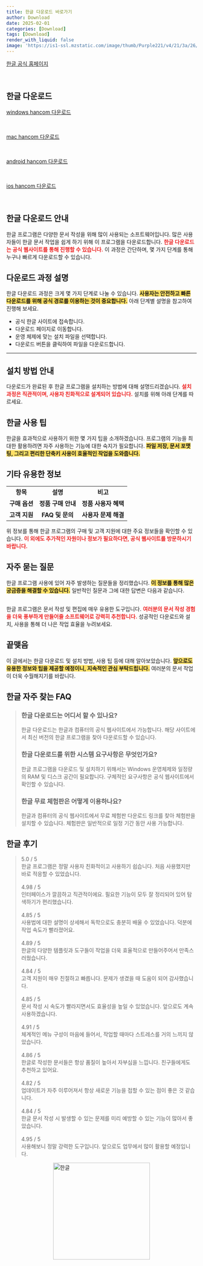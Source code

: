 ```yaml
---
title: 한글 다운로드 바로가기
author: Download
date: 2025-02-01
categories: [Download]
tags: [Download]
render_with_liquid: false
image: 'https://is1-ssl.mzstatic.com/image/thumb/Purple221/v4/21/3a/26/213a2623-910d-ed74-8c55-ce47ca1d62de/AppIcon-0-0-1x_U007emarketing-0-8-0-0-85-220.png/350x350.png'
---
```

<p><a class='click-button' title='한글' href='https://support.hancomdocs.com/download/hancomoffice' rel='nofollow'>한글 공식 홈페이지</a></p><br>
<h2 id='한글_다운로드'>한글 다운로드</h2>
<p><a class="click-button windows" title="hancom 다운로드" href="https://cdn.hancom.com/pds/hnc/DOWN/HancomDocs/HancomOffice_HancomDocs_ko.exe" rel="nofollow">windows hancom 다운로드</a></p><br>
<p><a class="click-button mac" title="hancom 다운로드" href="https://cdn.hancom.com/pds/hnc/DOWN/HancomDocs/HwpMac_HancomDocs.pkg" rel="nofollow">mac hancom 다운로드</a></p><br>
<p><a class="click-button android" title="hancom 다운로드" href="https://play.google.com/store/apps/details?id=com.hancom.docs.suite" rel="nofollow">android hancom 다운로드</a></p><br>
<p><a class="click-button ios" title="hancom 다운로드" href="https://apps.apple.com/us/app/hancom-docs/id1611732182" rel="nofollow">ios hancom 다운로드</a></p><br>


<h2 id='한글 다운로드 안내'>한글 다운로드 안내</h2>

<p>한글 프로그램은 다양한 문서 작성을 위해 많이 사용되는 소프트웨어입니다. 많은 사용자들이 한글 문서 작업을 쉽게 하기 위해 이 프로그램을 다운로드합니다. <b><span style="color: #ee2323;">한글 다운로드는 공식 웹사이트를 통해 진행할 수 있습니다.</span></b> 이 과정은 간단하며, 몇 가지 단계를 통해 누구나 빠르게 다운로드할 수 있습니다.</p>

<h2 id='다운로드 과정 설명'>다운로드 과정 설명</h2>

<p>한글 다운로드 과정은 크게 몇 가지 단계로 나눌 수 있습니다. <b><span style="background-color: #ffe066;">사용자는 안전하고 빠른 다운로드를 위해 공식 경로를 이용하는 것이 중요합니다.</span></b> 아래 단계별 설명을 참고하여 진행해 보세요.</p>

<ul>
    <li>공식 한글 사이트에 접속합니다.</li>
    <li>다운로드 페이지로 이동합니다.</li>
    <li>운영 체제에 맞는 설치 파일을 선택합니다.</li>
    <li>다운로드 버튼을 클릭하여 파일을 다운로드합니다.</li>
</ul>

<hr />

<h2 id='설치 방법 안내'>설치 방법 안내</h2>

<p>다운로드가 완료된 후 한글 프로그램을 설치하는 방법에 대해 설명드리겠습니다. <b><span style="color: #ee2323;">설치 과정은 직관적이며, 사용자 친화적으로 설계되어 있습니다.</span></b> 설치를 위해 아래 단계를 따르세요.</p>

<h2 id='한글 사용 팁'>한글 사용 팁</h2>

<p>한글을 효과적으로 사용하기 위한 몇 가지 팁을 소개하겠습니다. 프로그램의 기능을 최대한 활용하려면 자주 사용하는 기능에 대한 숙지가 필요합니다. <b><span style="background-color: #ffe066;">파일 저장, 문서 포맷팅, 그리고 편리한 단축키 사용이 효율적인 작업을 도와줍니다.</span></b></p>

<h2 id='기타 유용한 정보'>기타 유용한 정보</h2>

<table>
    <tr>
        <td style="text-align: center; height: 17px;"><b>항목</b></td>
        <td style="text-align: center; height: 17px;"><b>설명</b></td>
        <td style="text-align: center; height: 17px;"><b>비고</b></td>
    </tr>
    <tr>
        <td style="text-align: center; height: 17px;"><b>구매 옵션</b></td>
        <td style="text-align: center; height: 17px;"><b>정품 구매 안내</b></td>
        <td style="text-align: center; height: 17px;"><b>정품 사용자 혜택</b></td>
    </tr>
    <tr>
        <td style="text-align: center; height: 17px;"><b>고객 지원</b></td>
        <td style="text-align: center; height: 17px;"><b>FAQ 및 문의</b></td>
        <td style="text-align: center; height: 17px;"><b>사용자 문제 해결</b></td>
    </tr>
</table>

<p>위 정보를 통해 한글 프로그램의 구매 및 고객 지원에 대한 주요 정보들을 확인할 수 있습니다. <b><span style="color: #ee2323;">이 외에도 추가적인 자원이나 정보가 필요하다면, 공식 웹사이트를 방문하시기 바랍니다.</span></b></p>

<h2 id='자주 묻는 질문'>자주 묻는 질문</h2>

<p>한글 프로그램 사용에 있어 자주 발생하는 질문들을 정리했습니다. <b><span style="background-color: #ffe066;">이 정보를 통해 많은 궁금증을 해결할 수 있습니다.</span></b> 일반적인 질문과 그에 대한 답변은 다음과 같습니다.</p>

<h2 id='마무리 및 추천'></h2>

<p>한글 프로그램은 문서 작성 및 편집에 매우 유용한 도구입니다. <b><span style="color: #ee2323;">여러분의 문서 작성 경험을 더욱 풍부하게 만들어줄 소프트웨어로 강력히 추천합니다.</span></b> 성공적인 다운로드와 설치, 사용을 통해 더 나은 작업 효율을 누려보세요.</p>

<h2 id='끝맺음'>끝맺음</h2>

<p>이 글에서는 한글 다운로드 및 설치 방법, 사용 팁 등에 대해 알아보았습니다. <b><span style="background-color: #ffe066;">앞으로도 유용한 정보와 팁을 제공할 예정이니, 지속적인 관심 부탁드립니다.</span></b> 여러분의 문서 작업이 더욱 수월해지기를 바랍니다.</p>


<h2 id='한글_자주_찾는_FAQ'>한글 자주 찾는 FAQ</h2>
<div itemscope="" itemtype="https://schema.org/FAQPage"> <blockquote> <div itemscope="" itemprop="mainEntity" itemtype="https://schema.org/Question"> <h3 itemprop="name">한글 다운로드는 어디서 할 수 있나요?</h3> <div itemscope="" itemprop="acceptedAnswer" itemtype="https://schema.org/Answer"> <span itemprop="text"> <p>한글 다운로드는 한글과 컴퓨터의 공식 웹사이트에서 가능합니다. 해당 사이트에서 최신 버전의 한글 프로그램을 찾아 다운로드할 수 있습니다.</p> </span> </div> </div> <div itemscope="" itemprop="mainEntity" itemtype="https://schema.org/Question"> <h3 itemprop="name">한글 다운로드를 위한 시스템 요구사항은 무엇인가요?</h3> <div itemscope="" itemprop="acceptedAnswer" itemtype="https://schema.org/Answer"> <span itemprop="text"> <p>한글 프로그램을 다운로드 및 설치하기 위해서는 Windows 운영체제와 일정량의 RAM 및 디스크 공간이 필요합니다. 구체적인 요구사항은 공식 웹사이트에서 확인할 수 있습니다.</p> </span> </div> </div> <div itemscope="" itemprop="mainEntity" itemtype="https://schema.org/Question"> <h3 itemprop="name">한글 무료 체험판은 어떻게 이용하나요?</h3> <div itemscope="" itemprop="acceptedAnswer" itemtype="https://schema.org/Answer"> <span itemprop="text"> <p>한글과 컴퓨터의 공식 웹사이트에서 무료 체험판 다운로드 링크를 찾아 체험판을 설치할 수 있습니다. 체험판은 일반적으로 일정 기간 동안 사용 가능합니다.</p> </span> </div> </div> </blockquote> </div>
<h2 id='한글_후기'>한글 후기</h2>
<div itemscope itemtype="https://schema.org/Product">
  <blockquote>
  <div itemprop="review" itemscope itemtype="https://schema.org/Review">
      <div itemprop="reviewRating" itemscope itemtype="https://schema.org/Rating"> <span itemprop="ratingValue">5.0</span> / <span itemprop="bestRating">5</span> </div>
      <span itemprop="reviewBody">한글 프로그램은 정말 사용자 친화적이고 사용하기 쉽습니다. 처음 사용했지만 바로 적응할 수 있었습니다.</span>
  </div>
  <br>
  <div itemprop="review" itemscope itemtype="https://schema.org/Review">
      <div itemprop="reviewRating" itemscope itemtype="https://schema.org/Rating"> <span itemprop="ratingValue">4.98</span> / <span itemprop="bestRating">5</span> </div>
      <span itemprop="reviewBody">인터페이스가 깔끔하고 직관적이에요. 필요한 기능이 모두 잘 정리되어 있어 탐색하기가 편리했습니다.</span>
  </div>
  <br>
  <div itemprop="review" itemscope itemtype="https://schema.org/Review">
      <div itemprop="reviewRating" itemscope itemtype="https://schema.org/Rating"> <span itemprop="ratingValue">4.85</span> / <span itemprop="bestRating">5</span> </div>
      <span itemprop="reviewBody">사용법에 대한 설명이 상세해서 독학으로도 충분히 배울 수 있었습니다. 덕분에 작업 속도가 빨라졌어요.</span>
  </div>
  <br>
  <div itemprop="review" itemscope itemtype="https://schema.org/Review">
      <div itemprop="reviewRating" itemscope itemtype="https://schema.org/Rating"> <span itemprop="ratingValue">4.89</span> / <span itemprop="bestRating">5</span> </div>
      <span itemprop="reviewBody">한글의 다양한 템플릿과 도구들이 작업을 더욱 효율적으로 만들어주어서 만족스러웠습니다.</span>
  </div>
  <br>
  <div itemprop="review" itemscope itemtype="https://schema.org/Review">
      <div itemprop="reviewRating" itemscope itemtype="https://schema.org/Rating"> <span itemprop="ratingValue">4.84</span> / <span itemprop="bestRating">5</span> </div>
      <span itemprop="reviewBody">고객 지원이 매우 친절하고 빠릅니다. 문제가 생겼을 때 도움이 되어 감사했습니다.</span>
  </div>
  <br>
  <div itemprop="review" itemscope itemtype="https://schema.org/Review">
      <div itemprop="reviewRating" itemscope itemtype="schema.org/Rating"> <span itemprop="ratingValue">4.85</span> / <span itemprop="bestRating">5</span> </div>
      <span itemprop="reviewBody">문서 작성 시 속도가 빨라지면서도 효율성을 높일 수 있었습니다. 앞으로도 계속 사용하겠습니다.</span>
  </div>
  <br>
  <div itemprop="review" itemscope itemtype="https://schema.org/Review">
      <div itemprop="reviewRating" itemscope itemtype="https://schema.org/Rating"> <span itemprop="ratingValue">4.91</span> / <span itemprop="bestRating">5</span> </div>
      <span itemprop="reviewBody">체계적인 메뉴 구성이 마음에 들어서, 작업할 때마다 스트레스를 거의 느끼지 않았습니다.</span>
  </div>
  <br>
  <div itemprop="review" itemscope itemtype="https://schema.org/Review">
      <div itemprop="reviewRating" itemscope itemtype="schema.org/Rating"> <span itemprop="ratingValue">4.86</span> / <span itemprop="bestRating">5</span> </div>
      <span itemprop="reviewBody">한글로 작성한 문서들은 항상 품질이 높아서 자부심을 느낍니다. 친구들에게도 추천하고 있어요.</span>
  </div>
  <br>
  <div itemprop="review" itemscope itemtype="https://schema.org/Review">
      <div itemprop="reviewRating" itemscope itemtype="schema.org/Rating"> <span itemprop="ratingValue">4.82</span> / <span itemprop="bestRating">5</span> </div>
      <span itemprop="reviewBody">업데이트가 자주 이루어져서 항상 새로운 기능을 접할 수 있는 점이 좋은 것 같습니다.</span>
  </div>
  <br>
  <div itemprop="review" itemscope itemtype="https://schema.org/Review">
      <div itemprop="reviewRating" itemscope itemtype="schema.org/Rating"> <span itemprop="ratingValue">4.84</span> / <span itemprop="bestRating">5</span> </div>
      <span itemprop="reviewBody">한글 문서 작성 시 발생할 수 있는 문제를 미리 예방할 수 있는 기능이 많아서 좋았습니다.</span>
  </div>
  <br>
  <div itemprop="review" itemscope itemtype="https://schema.org/Review">
      <div itemprop="reviewRating" itemscope itemtype="schema.org/Rating"> <span itemprop="ratingValue">4.95</span> / <span itemprop="bestRating">5</span> </div>
      <span itemprop="reviewBody">사용해보니 정말 강력한 도구입니다. 앞으로도 업무에서 많이 활용할 예정입니다.</span>
  </div>
  </blockquote>
</div>
<figure class="image" style="display: flex; justify-content: center; align-items: center; margin: 0;"><img src="https://is1-ssl.mzstatic.com/image/thumb/Purple221/v4/21/3a/26/213a2623-910d-ed74-8c55-ce47ca1d62de/AppIcon-0-0-1x_U007emarketing-0-8-0-0-85-220.png/350x350.png" alt="한글" width="256" height="256" style="max-width: 100%; height: auto;"></figure>
